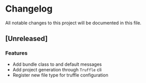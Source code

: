 # Changelog
All notable changes to this project will be documented in this file.

## [Unreleased]

### Features

- Add bundle class to and default messages
- Add project generation through `Truffle` cli
- Register new file type for truffle configuration

<!-- generated by git-cliff -->
